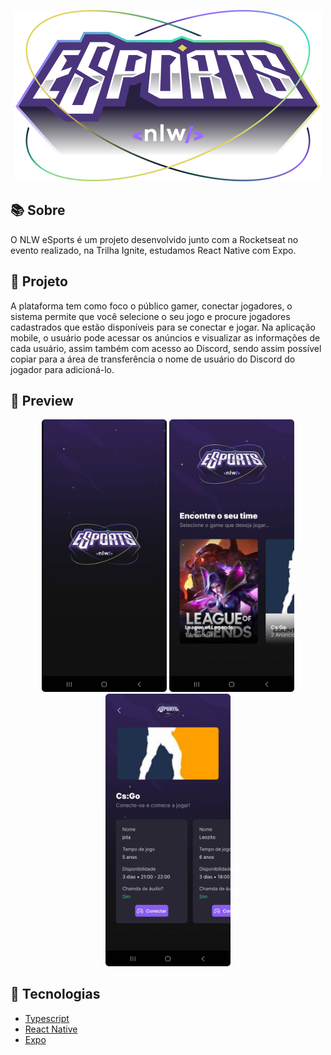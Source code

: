 <p align="center">
  <img src="./.github/logo.svg"/>
</p>

## 📚 Sobre

O NLW eSports é um projeto desenvolvido junto com a Rocketseat no evento realizado, na Trilha Ignite, estudamos React Native com Expo.

## 🚀 Projeto

A plataforma tem como foco o público gamer, conectar jogadores, o sistema permite que você selecione o seu jogo e procure jogadores cadastrados que estão disponíveis para se conectar e jogar. Na aplicação mobile, o usuário pode acessar os anúncios e visualizar as informações de cada usuário, assim também com acesso ao Discord, sendo assim possível copiar para a área de transferência o nome de usuário do Discord do jogador para adicioná-lo.

## 📱 Preview

<p align="center">
    <img alt="Mobile1" src="./.github/Screenshot1.svg" width="200px" />
    <img alt="Mobile2" src="./.github/Screenshot2.svg" width="200px" />
    <img alt="Mobile3" src="./.github/Screenshot3.svg" width="200px" />
</p>

## 📎 Tecnologias

- [Typescript](https://www.typescriptlang.org/docs/)
- [React Native](https://reactnative.dev/)
- [Expo](https://expo.dev/)
